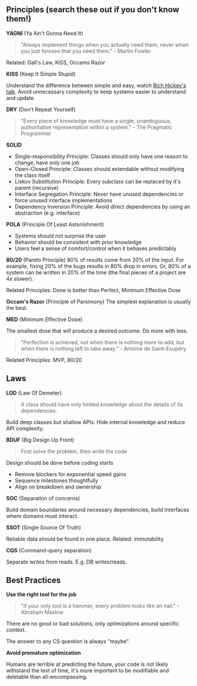 
## Principles (search these out if you don't know them!)

**YAGNI** (Ya Ain't Gonna Need It)

> "Always implement things when you actually need them, never when you just foresee that you need them." - Martin Fowler

Related: Gall's Law, KISS, Occams Razor

**KISS** (Keep It Simple Stupid)

Understand the difference between simple and easy, watch [Rich Hickey's talk](https://www.infoq.com/presentations/Simple-Made-Easy/). Avoid unnecessary complexity to keep systems easier to understand and update.

**DRY** (Don't Repeat Yourself)

> "Every piece of knowledge must have a single, unambiguous, authoritative representation within a system." - The Pragmatic Programmer

**SOLID**
- Single-responsibility Principle: Classes should only have one reason to change, have only one job
- Open-Closed Principle: Classes should extendable without modifying the class itself
- Liskov Substitution Principle: Every subclass can be replaced by it's parent (recursive)
- Interface Segregation Principle: Never have unused dependencies or force unused interface implementations
- Dependency Inversion Principle: Avoid direct dependencies by using an abstraction (e.g. interface)

**POLA** (Principle Of Least Astonishment)
- Systems should not surprise the user
- Behavior should be consistent with prior knowledge
- Users feel a sense of comfort/control when it behaves predictably

**80/20** (Pareto Principle)
80% of results come from 20% of the input. For example, fixing 20% of the bugs results in 80% drop in errors. Or, 80% of a system can be written in 20% of the time (the final pieces of a project are 4x slower).

Related Principles: Done is better than Perfect, Minimum Effective Dose

**Occam's Razor** (Principle of Parsimony)
The simplest explanation is usually the best.

**MED** (Minimum Effective Dose)

The smallest dose that will produce a desired outcome. Do more with less.

> "Perfection is achieved, not when there is nothing more to add, but when there is nothing left to take away." - Antoine de Saint-Exupéry

Related Principles: MVP, 80/20


## Laws

**LOD** (Law Of Demeter)

> A class should have only limited knowledge about the details of its dependencies.

Build deep classes but shallow APIs. Hide internal knowledge and reduce API complexity.

**BDUF** (Big Design Up Front)

> First solve the problem, then write the code

Design should be done before coding starts
- Remove blockers for exponential speed gains
- Sequence milestones thoughtfully
- Align on breakdown and ownership

**SOC** (Separation of concerns)

Build domain boundaries around necessary dependencies, build interfaces where domains must interact.

**SSOT** (Single Source Of Truth)

Reliable data should be found in one place. Related: immutability

**CQS** (Command-query separation)

Separate writes from reads. E.g. DB writes/reads.

## Best Practices

**Use the right tool for the job**

> "If your only tool is a hammer, every problem looks like an nail." - Abraham Maslow

There are no good or bad solutions, only optimizations around specific context.

The answer to any CS question is always "maybe".

**Avoid premature optimization**

Humans are terrible at predicting the future, your code is not likely withstand the test of time, it's more important to be modifiable and deletable than all-encompassing.
